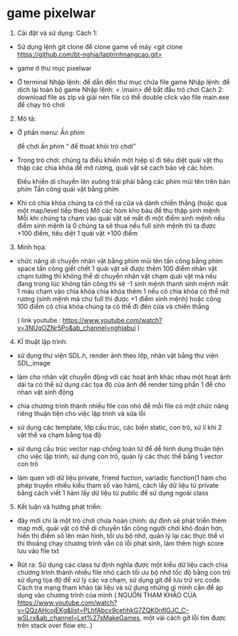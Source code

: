 # game pixelwar
1. Cài đặt và sử dụng:
Cách 1:
  - Sử dụng lệnh git clone để clone game về máy
    <git clone https://github.com/bt-nghia/laptrinhnangcao.git>

  - game ở thư mục pixelwar

  - Ở terminal 
   Nhập lệnh: <cd pixelwar> để dẫn đến thư mục chứa file game
   Nhập lệnh: <mingw32-make> để dịch lại toàn bộ game
   Nhập lệnh: <.\main> để bắt đầu trò chơi
Cách 2:
  download file as zip và giải nén file 
  có thể double click vào file main.exe để chạy trò chơi
  
2. Mô tả:
- Ở phần menu:
  Ấn phím <p> để chơi ấn phím <q> để thoát khỏi trò chơi

- Trong trò chơi:
  chúng ta điều khiển một hiệp sĩ đi tiêu diệt quái vật thu thập các chìa khóa để mở rương, quái vật sẽ cach bảo vệ các hòm.

  Điều khiển di chuyển lên xuông trái phải bằng các phím mũi tên trên bàn phím
  Tấn công quái vật bằng phím <SPACE>

- Khi có chìa khóa chúng ta có thể ra cửa và dành chiến thắng (hoặc qua một map/level tiếp theo)
  Mở các hòm kho báu để thu thập sinh mệnh 
  Mỗi khi chúng ta chạm vào quái vật sẽ mất đi một điểm sinh mệnh 
  nếu điểm sinh mệnh là 0 chúng ta sẽ thua nếu full sinh mệnh
  thì ta được +100 điểm, tiêu diệt 1 quái vật +100 điểm

3. Minh họa:
- chức năng di chuyển nhân vật bằng phím mũi tên
  tấn công bằng phím space tấn công giết chết 1 quái vật sẽ được thêm 100 điểm
  nhân vật chạm tường thì không thể di chuyển
  nhân vật chạm quái vật mà nếu đang trong lúc không tấn công thì sẽ -1 sinh mệnh thanh sinh mệnh mất 1 máu chạm vào chìa khóa chìa khóa thêm 1
  nếu có chìa khóa có thể mở rương (sinh mệnh mà chư full thì được +1 điểm sinh mệnh) hoặc cộng 100 điểm 
  có chìa khóa chúng ta có thể đi đên cửa và chiến thắng

  ( link youtube : https://www.youtube.com/watch?v=3NUqOZNr5Po&ab_channel=nghiabui )

4. KĨ thuật lập trình:
- sử dụng thư viện SDL.h, render ảnh theo lớp, nhân vật bằng thư viện SDL_image

- làm cho nhân vật chuyển động với các hoạt ảnh khác nhau một hoạt ảnh dài
  ta có thể sử dụng các tọa độ của ảnh để render từng phần 1 để cho nhan vật 
  sinh động

- chia chương trình thành nhiều file con nhỏ để mỗi file có một chức năng riêng thuận tiện cho việc lập trình và sửa lỗi

- sử dụng các template, lớp cấu trúc, các biến static, con trỏ, xử lí khi 2 vật thể va chạm bằng tọa độ

- sử dụng cấu trúc vector nạp chồng toán tử để dễ hình dung thuận tiện cho việc lập trình, sử dụng con trỏ, quản lý các thực thể bằng 1 vector con trỏ

- làm quen với dữ liệu private, friend fuction, variadic function(1 hàm cho phép truyền nhiều kiểu tham số vào hàm), cách lấy dữ liệu từ private bằng cách viết 1 hàm
lấy dữ liệu từ public để sử dụng ngoài class

5. Kết luận và hướng phát triển:
- đây mới chỉ là một trò chơi chưa hoàn chỉnh:
  dự định sẽ phát triển thêm map mới, quái vật có thể di chuyển tấn công người chơi khó đoán hơn, hiển thị điểm số lên màn hình, tối ưu bộ nhớ, quản lý lại các thực
  thể vì thi thoảng chạy chương trình vẫn có lỗi phát sinh, làm thêm high score lưu vào file txt

- Rút ra:
 Sử dụng các class tự định nghĩa được một kiểu dữ liệu cách chia chương trình thành nhiều file nhỏ cách tối ưu bộ nhớ tốc độ bằng con trỏ sử dụng tọa độ để xử lý các
  va chạm, sử dụng git để lưu trữ src code.
 Cách tra mạng tham khảo tài liệu và sử dụng những gì mình cần để áp dụng vào chương trình của mình 
 ( NGUỒN THAM KHẢO CỦA https://www.youtube.com/watch?v=QQzAHcojEKg&list=PLhfAbcv9cehhkG7ZQK0nfIGJC_C-wSLrx&ab_channel=Let%27sMakeGames, một vài cách gỡ lỗi tìm được 
  trên stack over flow etc..)
